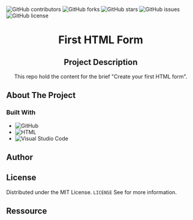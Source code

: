 ![GitHub contributors](https://img.shields.io/github/contributors/MrLkuch/Brief_Form?style=for-the-badge)
![GitHub forks](https://img.shields.io/github/forks/MrLkuch/Brief_Form?style=for-the-badge)
![GitHub stars](https://img.shields.io/github/stars/MrLkuch/Brief_Form?style=for-the-badge)
![GitHub issues](https://img.shields.io/github/issues/MrLkuch/Brief_Form?style=for-the-badge)
![GitHub license](https://img.shields.io/github/license/MrLkuch/Brief_Form?style=for-the-badge)

<h1 align="center">First HTML Form</h1>

<div align="center">

## Project Description

This repo hold the content for the brief "Create your first HTML form".

</div>

## About The Project

### Built With

- ![GitHub](https://img.shields.io/badge/github-%23121011.svg?style=for-the-badge&logo=github&logoColor=white)
- ![HTML](https://img.shields.io/badge/HTML5-E34F26?style=for-the-badge&logo=html5&logoColor=white)
- ![Visual Studio Code](https://img.shields.io/badge/Visual%20Studio%20Code-0078d7.svg?style=for-the-badge&logo=visual-studio-code&logoColor=white)


## Author

## License

Distributed under the MIT License. `LICENSE` See for more information.

## Ressource
